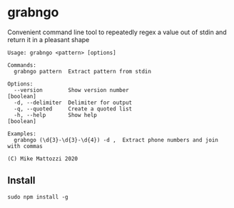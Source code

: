 # grabngo
Convenient command line tool to repeatedly regex a value out of stdin and return it in a pleasant shape

```
Usage: grabngo <pattern> [options]

Commands:
  grabngo pattern  Extract pattern from stdin

Options:
  --version        Show version number                                 [boolean]
  -d, --delimiter  Delimiter for output
  -q, --quoted     Create a quoted list
  -h, --help       Show help                                           [boolean]

Examples:
  grabngo (\d{3}-\d{3}-\d{4}) -d ,  Extract phone numbers and join with commas

(C) Mike Mattozzi 2020
```

## Install
```
sudo npm install -g 
```
